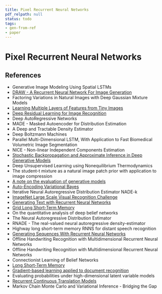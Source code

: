 ```yaml
---
title: Pixel Recurrent Neural Networks
pdf_relpath: null
status: todo
tags:
- gen-from-ref
- paper
---
```


# Pixel Recurrent Neural Networks

## References

- Generative Image Modeling Using Spatial LSTMs
- [DRAW - A Recurrent Neural Network For Image Generation](./draw-a-recurrent-neural-network-for-image-generation.md)
- Factoring Variations in Natural Images with Deep Gaussian Mixture Models
- [Learning Multiple Layers of Features from Tiny Images](./learning-multiple-layers-of-features-from-tiny-images.md)
- [Deep Residual Learning for Image Recognition](./deep-residual-learning-for-image-recognition.md)
- Deep AutoRegressive Networks
- MADE - Masked Autoencoder for Distribution Estimation
- A Deep and Tractable Density Estimator
- Deep Boltzmann Machines
- Parallel Multi-Dimensional LSTM, With Application to Fast Biomedical Volumetric Image Segmentation
- NICE - Non-linear Independent Components Estimation
- [Stochastic Backpropagation and Approximate Inference in Deep Generative Models](./stochastic-backpropagation-and-approximate-inference-in-deep-generative-models.md)
- Deep Unsupervised Learning using Nonequilibrium Thermodynamics
- The student-t mixture as a natural image patch prior with application to image compression
- [A note on the evaluation of generative models](./a-note-on-the-evaluation-of-generative-models.md)
- [Auto-Encoding Variational Bayes](./auto-encoding-variational-bayes.md)
- Iterative Neural Autoregressive Distribution Estimator NADE-k
- [ImageNet Large Scale Visual Recognition Challenge](./imagenet-large-scale-visual-recognition-challenge.md)
- [Generating Text with Recurrent Neural Networks](./generating-text-with-recurrent-neural-networks.md)
- [Grid Long Short-Term Memory](./grid-long-short-term-memory.md)
- On the quantitative analysis of deep belief networks
- The Neural Autoregressive Distribution Estimator
- RNADE - The real-valued neural autoregressive density-estimator
- Highway long short-term memory RNNS for distant speech recognition
- [Generating Sequences With Recurrent Neural Networks](./generating-sequences-with-recurrent-neural-networks.md)
- Offline Handwriting Recognition with Multidimensional Recurrent Neural Networks
- Offline Handwriting Recognition with Multidimensional Recurrent Neural Networks
- Connectionist Learning of Belief Networks
- [Long Short-Term Memory](./long-short-term-memory.md)
- [Gradient-based learning applied to document recognition](./gradient-based-learning-applied-to-document-recognition.md)
- Evaluating probabilities under high-dimensional latent variable models
- [Recurrent Continuous Translation Models](./recurrent-continuous-translation-models.md)
- Markov Chain Monte Carlo and Variational Inference - Bridging the Gap
